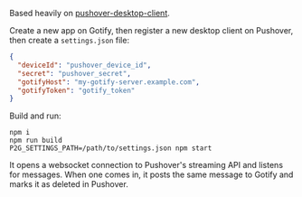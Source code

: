 Based heavily on [pushover-desktop-client](https://github.com/nbrownus/pushover-desktop-client/).

Create a new app on Gotify, then register a new desktop client on Pushover, then create a `settings.json` file:

```json
{
  "deviceId": "pushover_device_id",
  "secret": "pushover_secret",
  "gotifyHost": "my-gotify-server.example.com",
  "gotifyToken": "gotify_token"
}
```

Build and run:

```
npm i
npm run build
P2G_SETTINGS_PATH=/path/to/settings.json npm start
```

It opens a websocket connection to Pushover's streaming API and listens for messages. When one comes in, it posts the same message to Gotify and marks it as deleted in Pushover.
